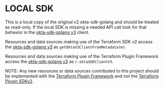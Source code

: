 # LOCAL SDK

This is a local copy of the original v2 okta-sdk-golang and should be treated
as read-only. If the local SDK is missing a needed API call look for that
behavior in the [okta-sdk-golang v3](https://github.com/okta/okta-sdk-golang)
client.

Resources and data sources making use of the Terraform SDK v2 access the
[okta-sdk-golang v3](https://github.com/okta/okta-sdk-golang) as
`getOktaV3ClientFromMetadata(m)`. 

Resources and data sources making use of the Terraform Plugin Framework access
the [okta-sdk-golang v3](https://github.com/okta/okta-sdk-golang) as
`r.oktaSDKClientV3`.

NOTE: Any new resources or data sources contributed to this project should be
implemented with the [Terraform Plugin
Framework](https://developer.hashicorp.com/terraform/plugin/framework) and not
the [Terraform Plugin
SDKv2](https://developer.hashicorp.com/terraform/plugin/sdkv2).
